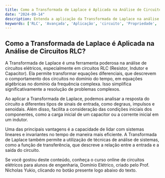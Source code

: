 ```yaml
---
title: Como a Transformada de Laplace é Aplicada na Análise de Circuitos RLC?
date: "2024-09-14"
description: Entenda a aplicação da Transformada de Laplace na análise de circuitos RLC e suas vantagens.
keywords: ['RLC', 'Avançada', 'Aplicação', 'circuito', 'Propriedade', 'passivo', 'transformada']
---
```


## Como a Transformada de Laplace é Aplicada na Análise de Circuitos RLC?

A Transformada de Laplace é uma ferramenta poderosa na análise de circuitos elétricos, especialmente em circuitos RLC (Resistor, Indutor e Capacitor). Ela permite transformar equações diferenciais, que descrevem o comportamento dos circuitos no domínio do tempo, em equações algébricas no domínio da frequência complexa. Isso simplifica significativamente a resolução de problemas complexos.

Ao aplicar a Transformada de Laplace, podemos analisar a resposta do circuito a diferentes tipos de sinais de entrada, como degraus, impulsos e senoidais. Além disso, facilita a consideração das condições iniciais dos componentes, como a carga inicial de um capacitor ou a corrente inicial em um indutor. 

Uma das principais vantagens é a capacidade de lidar com sistemas lineares e invariantes no tempo de maneira mais eficiente. A Transformada de Laplace também permite a utilização de técnicas de análise de sistemas, como a função de transferência, que descreve a relação entre a entrada e a saída do circuito.

Se você gostou deste conteúdo, conheça o curso online de circuitos elétricos para alunos de engenharia, Domínio Elétrico, criado pelo Prof. Nicholas Yukio, clicando no botão presente logo abaixo do texto.